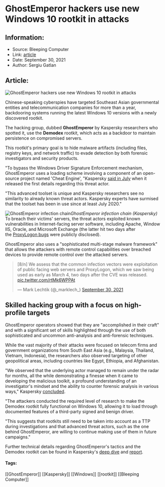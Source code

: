# GhostEmperor hackers use new Windows 10 rootkit in attacks
### 

## Information:
+ Source: Bleeping Computer
+ Link: [article](https://www.bleepingcomputer.com/news/security/ghostemperor-hackers-use-new-windows-10-rootkit-in-attacks/)
+ Date: September 30, 2021
+ Author: Sergiu Gatlan


## Article:
![GhostEmperor hackers use new Windows 10 rootkit in attacks](https://www.bleepstatic.com/images/news/u/1109292/2021/China-fingerprint.jpg)


Chinese-speaking cyberspies have targeted Southeast Asian governmental entities and telecommunication companies for more than a year, backdooring systems running the latest Windows 10 versions with a newly discovered rootkit.


The hacking group, dubbed **GhostEmperor** by Kaspersky researchers who spotted it, use the **Demodex** rootkit, which acts as a backdoor to maintain persistence on compromised servers.


This rootkit's primary goal is to hide malware artifacts (including files, registry keys, and network traffic) to evade detection by both forensic investigators and security products.


"To bypass the Windows Driver Signature Enforcement mechanism, GhostEmperor uses a loading scheme involving a component of an open-source project named 'Cheat Engine', "Kaspersky [said in July](https://usa.kaspersky.com/about/press-releases/2021_ghostemperor-apt-targets-high-profile-victims-using-unknown-rootkit) when it released the first details regarding this threat actor.


"This advanced toolset is unique and Kaspersky researchers see no similarity to already known threat actors. Kaspersky experts have surmised that the toolset has been in use since at least July 2020."



![GhostEmperor infection chain](https://www.bleepstatic.com/images/news/u/1109292/2021/GhostEmperor%20infection%20chain.png)*GhostEmperor infection chain (Kaspersky)*
To breach their victims' servers, the threat actors exploited known vulnerabilities in Internet-facing server software, including Apache, Window IIS, Oracle, and Microsoft Exchange (the latter hit two days after the [ProxyLogon bugs](https://www.bleepingcomputer.com/tag/proxylogon/) were publicly disclosed).


GhostEmperor also uses a "sophisticated multi-stage malware framework" that allows the attackers with remote control capabilities over breached devices to provide remote control over the attacked servers.




> 
> [8/n] We assess that the common infection vectors were exploitation of public facing web servers and ProxyLogon, which we saw being used as early as March 4, two days after the CVE was released. [pic.twitter.com/rtMk6WPPAt](https://t.co/rtMk6WPPAt)
> 
> 
> — Mark Lechtik (@\_marklech\_) [September 30, 2021](https://twitter.com/_marklech_/status/1443536509378957314?ref_src=twsrc%5Etfw)


Skilled hacking group with a focus on high-profile targets
----------------------------------------------------------


GhostEmperor operators showed that they are "accomplished in their craft" and with a significant set of skills highlighted through the use of both sophisticated and uncommon anti-analysis and anti-forensic techniques.


While the vast majority of their attacks were focused on telecom firms and government organizations from South East Asia (e.g., Malaysia, Thailand, Vietnam, Indonesia), the researchers also observed targeting of other geopolitical areas, including countries like Egypt, Ethiopia, and Afghanistan.


"We observed that the underlying actor managed to remain under the radar for months, all the while demonstrating a finesse when it came to developing the malicious toolkit, a profound understanding of an investigator's mindset and the ability to counter forensic analysis in various ways," Kaspersky [concluded](https://securelist.com/ghostemperor-from-proxylogon-to-kernel-mode/104407/).


"The attackers conducted the required level of research to make the Demodex rootkit fully functional on Windows 10, allowing it to load through documented features of a third-party signed and benign driver.


"This suggests that rootkits still need to be taken into account as a TTP during investigations and that advanced threat actors, such as the one behind GhostEmperor, are willing to continue making use of them in future campaigns."


Further technical details regarding GhostEmperor's tactics and the Demodex rootkit can be found in Kaspersky's [deep dive](https://media.kasperskycontenthub.com/wp-content/uploads/sites/43/2021/09/30094337/GhostEmperor_technical-details_PDF_eng.pdf) and [report](https://securelist.com/ghostemperor-from-proxylogon-to-kernel-mode/104407/).




#### Tags:
[[GhostEmperor]] [[Kaspersky]] [[Windows]] [[rootkit]] [[Bleeping Computer]]

